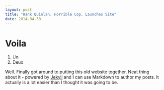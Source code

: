 ```yaml
---
layout: post
title: "Hank Quinlan, Horrible Cop, Launches Site"
date: 2014-04-30
---
```

# Voila

1. Un
2. Deux


Well. Finally got around to putting this old website together. Neat thing about it - powered by [Jekyll](http://jekyllrb.com) and I can use Markdown to author my posts. It actually is a lot easier than I thought it was going to be.
